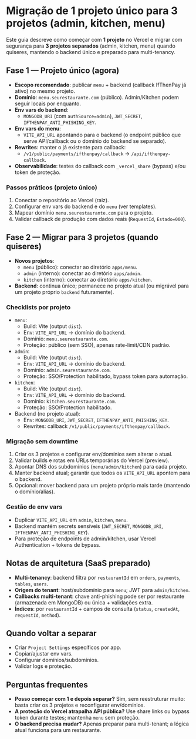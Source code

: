 # Migração de 1 projeto único para 3 projetos (admin, kitchen, menu)

Este guia descreve como começar com **1 projeto** no Vercel e migrar com segurança para **3 projetos separados** (admin, kitchen, menu) quando quiseres, mantendo o backend único e preparado para multi-tenancy.

## Fase 1 — Projeto único (agora)
- **Escopo recomendado**: publicar `menu` + backend (callback IfThenPay já ativo) no mesmo projeto.
- **Domínio**: `menu.seurestaurante.com` (público). Admin/Kitchen podem seguir locais por enquanto.
- **Env vars do backend**:
  - `MONGODB_URI` (com `authSource=admin`), `JWT_SECRET`, `IFTHENPAY_ANTI_PHISHING_KEY`.
- **Env vars do menu**:
  - `VITE_API_URL` apontando para o backend (o endpoint público que serve API/callback ou o domínio do backend se separado).
- **Rewrites**: manter o já existente para callback:
  - `/v1/public/payments/ifthenpay/callback` → `/api/ifthenpay-callback`.
- **Observabilidade**: testes do callback com `_vercel_share` (bypass) e/ou token de proteção.

### Passos práticos (projeto único)
1. Conectar o repositório ao Vercel (raiz). 
2. Configurar env vars do backend e do `menu` (ver templates). 
3. Mapear domínio `menu.seurestaurante.com` para o projeto.
4. Validar callback de produção com dados reais (`RequestId`, `Estado=000`).

## Fase 2 — Migrar para 3 projetos (quando quiseres)
- **Novos projetos**:
  - `menu` (público): conectar ao diretório `apps/menu`.
  - `admin` (interno): conectar ao diretório `apps/admin`.
  - `kitchen` (interno): conectar ao diretório `apps/kitchen`.
- **Backend**: continua único; permanece no projeto atual (ou migrável para um projeto próprio `backend` futuramente).

### Checklists por projeto
- `menu`:
  - Build: Vite (output `dist`).
  - Env: `VITE_API_URL` → domínio do backend.
  - Domínio: `menu.seurestaurante.com`.
  - Proteção: público (sem SSO), apenas rate-limit/CDN padrão.
- `admin`:
  - Build: Vite (output `dist`).
  - Env: `VITE_API_URL` → domínio do backend.
  - Domínio: `admin.seurestaurante.com`.
  - Proteção: SSO/Protection habilitado, bypass token para automação.
- `kitchen`:
  - Build: Vite (output `dist`).
  - Env: `VITE_API_URL` → domínio do backend.
  - Domínio: `kitchen.seurestaurante.com`.
  - Proteção: SSO/Protection habilitado.
- Backend (no projeto atual):
  - Env: `MONGODB_URI`, `JWT_SECRET`, `IFTHENPAY_ANTI_PHISHING_KEY`.
  - Rewrites: callback `/v1/public/payments/ifthenpay/callback`.

### Migração sem downtime
1. Criar os 3 projetos e configurar env/domínios sem alterar o atual.
2. Validar builds e rotas em URLs temporárias do Vercel (preview). 
3. Apontar DNS dos subdomínios (`menu/admin/kitchen`) para cada projeto. 
4. Manter backend atual; garantir que todos os `VITE_API_URL` apontem para o backend.
5. Opcional: mover backend para um projeto próprio mais tarde (mantendo o domínio/alias). 

### Gestão de env vars
- Duplicar `VITE_API_URL` em `admin`, `kitchen`, `menu`.
- Backend mantém secrets sensíveis (`JWT_SECRET`, `MONGODB_URI`, `IFTHENPAY_ANTI_PHISHING_KEY`).
- Para proteção de endpoints de admin/kitchen, usar Vercel Authentication + tokens de bypass.

## Notas de arquitetura (SaaS preparado)
- **Multi-tenancy**: backend filtra por `restaurantId` em `orders`, `payments`, `tables`, `users`.
- **Origem do tenant**: host/subdomínio para `menu`; JWT para `admin/kitchen`.
- **Callbacks multi-tenant**: chave anti-phishing pode ser por restaurante (armazenada em MongoDB) ou única + validações extra.
- **Índices**: por `restaurantId` + campos de consulta (`status`, `createdAt`, `requestId`, `method`).

## Quando voltar a separar
- Criar `Project Settings` específicos por app.
- Copiar/ajustar env vars.
- Configurar domínios/subdomínios.
- Validar logs e proteção.

## Perguntas frequentes
- **Posso começar com 1 e depois separar?** Sim, sem reestruturar muito: basta criar os 3 projetos e reconfigurar env/domínios.
- **A proteção do Vercel atrapalha API pública?** Use share links ou bypass token durante testes; mantenha `menu` sem proteção.
- **O backend precisa mudar?** Apenas preparar para multi-tenant; a lógica atual funciona para um restaurante.